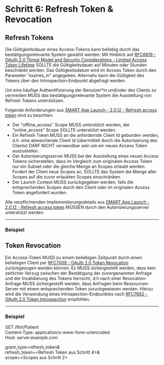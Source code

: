 # Schritt 6: Refresh Token & Revocation

## Refresh Tokens

Die Gültigkeitsdauer eines Access-Tokens kann beliebig durch das bestätigungsrelevante System gewählt werden. Mit Hinblick auf [RFC6819 - OAuth 2.0 Threat Model and Security Considerations - Limited Access Token Lifetime](https://datatracker.ietf.org/doc/html/rfc6819#section-3.1.2) SOLLTE die Gültigkeitsdauer auf Minuten oder Stunden beschränkt werden. Das Gültigkeitsdatum wird im Access Token durch den Parameter "expires_in" angegeben. Alternativ kann die Gültigkeit des Tokens über den Introspection-Endpunkt abgefragt werden.

Um eine häufige Authentifizierung der Benutzer*in und/oder des Clients zu vermeiden MUSS das bestätigungsrelevante System die Ausstellung von Refresh Tokens unterstützen.

Folgende Anforderungen aus [SMART App Launch - 2.0.12 - Refresh access token](https://hl7.org/fhir/smart-app-launch/STU2/app-launch.html#refresh-access-token) sind zu beachten:

- Der "offline_access" Scope MUSS unterstützt werden, der "online_access" Scope SOLLTE unterstützt werden.
- Ein Refresh Token MUSS an die anfordernde Client Id gebunden werden, d.h. eine abweichende Client Id (übermittelt durch die Autorisierung des Clients) DARF NICHT verwendbar sein um ein neues Access Token auszustellen.
- Der Autorisierungsserver MUSS bei der Ausstellung eines neuen Access Tokens sicherstellen, dass im Vergleich zum originalen Access Token nur ein Subset oder die gleiche Menge an Scopes erlaubt werden. Fordert der Client neue Scopes an, SOLLTE das System die Menge aller Scopes auf die zuvor erlaubten Scopes einschränken.
- Der Launch Context MUSS zurückgegeben werden, falls die entsprechenden Scopes durch den Client oder im originalen Access Token angefordert wurden.

Alle verpflichtenden Implementierungsdetails aus [SMART App Launch - 2.0.12 - Refresh access token](https://hl7.org/fhir/smart-app-launch/STU2/app-launch.html#refresh-access-token) MÜSSEN durch den Autorisierungsserver unterstützt werden.

----

### Beispiel

## Token Revocation

Ein Access-Token MUSS zu einem beliebigen Zeitpunkt durch einen beliebigen Client per [RFC7009 - OAuth 2.0 Token Revocation](https://datatracker.ietf.org/doc/html/rfc7009) zurückgezogen werden können.
Es MUSS sichergestellt werden, dass kein zeitlicher Verzug zwischen der Bestätigung der zuvorgenannten Anfrage und der Invalidierung des Tokens herrscht, d.h nach einer Revocation-Anfrage MUSS sichergestellt werden, dass Anfragen beim Ressourcen-Server mit einem entsprechenden Token zuruckgewiesen werden. Hierzu wird die Verwendung eines Introspection-Endpunktes nach [RFC7662 - OAuth 2.0 Token Introspection](https://datatracker.ietf.org/doc/html/rfc7662) empfohlen.

----

### Beispiel
GET /fhir/Patient<br>
Content-Type: application/x-www-form-urlencoded<br>
Host: server.example.com

grant_type=refresh_token&<br>
refresh_token=<Refresh Token aus Schritt 4>&<br>
scope=<Scopes aus Schritt 2>
